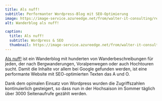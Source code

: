 ```yaml
---
title: Als nuff!
subtitle: Performanter Wordpress-Blog mit SEO-Optimierung
image: https://image-service.azureedge.net/from/walter-it-consulting/resize-to/350/als-nuff-logo.png
alt: Wanderblog als nuff!

caption:
  title: Als nuff!
  subtitle: Wordpress & SEO
  thumbnail: https://image-service.azureedge.net/from/walter-it-consulting/resize-to/350/als-nuff-logo.png
---
```

[Als nuff!](alsnuff.ch) ist ein Wanderblog mit hunderten von Wanderbeschreibungen für jeden, der nach Bergwanderungen, Voralpenwegen oder auch Hochtouren sucht. Damit die Inhalte vor allem bei Google gefunden werden, ist eine performante Website mit SEO-optimierten Texten das A und O.

Dank dem opimalen Einsatz von Wordpress wurden die Zugriffszahlen kontinuierlich gesteigert, so dass nun in der Hochsaison im Sommer täglich über 3000 Seitenaufrufe gezählt werden.